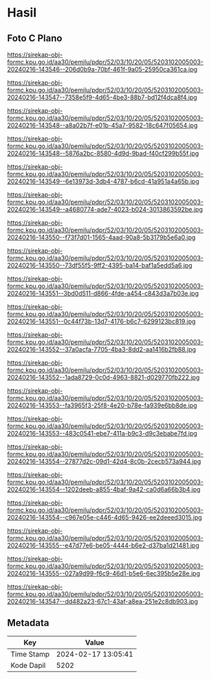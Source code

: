 # Hasil

## Foto C Plano

https://sirekap-obj-formc.kpu.go.id/aa30/pemilu/pdpr/52/03/10/20/05/5203102005003-20240216-143546--206d0b9a-70bf-461f-9a05-25950ca361ca.jpg

https://sirekap-obj-formc.kpu.go.id/aa30/pemilu/pdpr/52/03/10/20/05/5203102005003-20240216-143547--7358e5f9-4d65-4be3-88b7-bd12f4dca8f4.jpg

https://sirekap-obj-formc.kpu.go.id/aa30/pemilu/pdpr/52/03/10/20/05/5203102005003-20240216-143548--a8a02b7f-e01b-45a7-9582-18c647f05654.jpg

https://sirekap-obj-formc.kpu.go.id/aa30/pemilu/pdpr/52/03/10/20/05/5203102005003-20240216-143548--5876a2bc-8580-4d9d-9bad-f40cf299b55f.jpg

https://sirekap-obj-formc.kpu.go.id/aa30/pemilu/pdpr/52/03/10/20/05/5203102005003-20240216-143549--6e13973d-3db4-4787-b6cd-41a951a4a65b.jpg

https://sirekap-obj-formc.kpu.go.id/aa30/pemilu/pdpr/52/03/10/20/05/5203102005003-20240216-143549--a4680774-ade7-4023-b024-3013863592be.jpg

https://sirekap-obj-formc.kpu.go.id/aa30/pemilu/pdpr/52/03/10/20/05/5203102005003-20240216-143550--f73f7d01-1565-4aad-90a8-5b3179b5e6a0.jpg

https://sirekap-obj-formc.kpu.go.id/aa30/pemilu/pdpr/52/03/10/20/05/5203102005003-20240216-143550--73df55f5-9ff2-4395-ba14-baf1a5edd5a6.jpg

https://sirekap-obj-formc.kpu.go.id/aa30/pemilu/pdpr/52/03/10/20/05/5203102005003-20240216-143551--3bd0d511-d866-4fde-a454-c843d3a7b03e.jpg

https://sirekap-obj-formc.kpu.go.id/aa30/pemilu/pdpr/52/03/10/20/05/5203102005003-20240216-143551--0c44f73b-13d7-4176-b6c7-6299123bc819.jpg

https://sirekap-obj-formc.kpu.go.id/aa30/pemilu/pdpr/52/03/10/20/05/5203102005003-20240216-143552--37a0acfa-7705-4ba3-8dd2-aa1416b2fb88.jpg

https://sirekap-obj-formc.kpu.go.id/aa30/pemilu/pdpr/52/03/10/20/05/5203102005003-20240216-143552--1ada8729-0c0d-4963-8821-d029770fb222.jpg

https://sirekap-obj-formc.kpu.go.id/aa30/pemilu/pdpr/52/03/10/20/05/5203102005003-20240216-143553--fa3965f3-25f8-4e20-b78e-fa939e6bb8de.jpg

https://sirekap-obj-formc.kpu.go.id/aa30/pemilu/pdpr/52/03/10/20/05/5203102005003-20240216-143553--483c0541-ebe7-411a-b9c3-d9c3ebabe7fd.jpg

https://sirekap-obj-formc.kpu.go.id/aa30/pemilu/pdpr/52/03/10/20/05/5203102005003-20240216-143554--27877d2c-09d1-42d4-8c0b-2cecb573a944.jpg

https://sirekap-obj-formc.kpu.go.id/aa30/pemilu/pdpr/52/03/10/20/05/5203102005003-20240216-143554--1202deeb-a855-4baf-9a42-ca0d6a66b3b4.jpg

https://sirekap-obj-formc.kpu.go.id/aa30/pemilu/pdpr/52/03/10/20/05/5203102005003-20240216-143554--c967e05e-c446-4d65-9426-ee2deeed3015.jpg

https://sirekap-obj-formc.kpu.go.id/aa30/pemilu/pdpr/52/03/10/20/05/5203102005003-20240216-143555--e47d77e6-be05-4444-b6e2-d37ba1d21481.jpg

https://sirekap-obj-formc.kpu.go.id/aa30/pemilu/pdpr/52/03/10/20/05/5203102005003-20240216-143555--027a9d99-f6c9-46d1-b5e6-6ec395b5e28e.jpg

https://sirekap-obj-formc.kpu.go.id/aa30/pemilu/pdpr/52/03/10/20/05/5203102005003-20240216-143547--dd482a23-67c1-43af-a8ea-251e2c8db903.jpg


## Metadata

| Key        | Value               |
| ---------- | ------------------- |
| Time Stamp | 2024-02-17 13:05:41 |
| Kode Dapil | 5202                |



